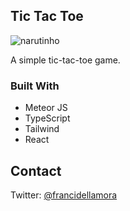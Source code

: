 ## Tic Tac Toe

  <img align="center" alt="narutinho" src="https://pbs.twimg.com/media/F_AW3acXAAAJxID?format=png&name=large"> 

A simple tic-tac-toe game.


### Built With

* Meteor JS
* TypeScript
* Tailwind
* React 



   
<!-- CONTACT -->
## Contact

Twitter: [@francidellamora](https://twitter.com/francidellamora) 
